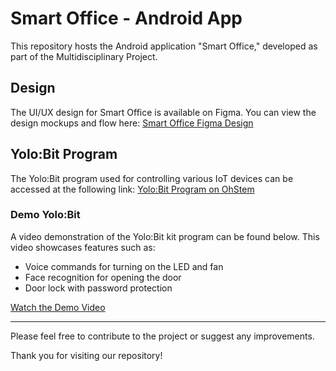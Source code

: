 # Smart Office - Android App

This repository hosts the Android application "Smart Office," developed as part of the Multidisciplinary Project.

## Design

The UI/UX design for Smart Office is available on Figma. You can view the design mockups and flow here:
[Smart Office Figma Design](https://www.figma.com/file/QpsUPRlKy4oHXpDoGjBVgU/CO3107?type=design&node-id=0%3A1&mode=design&t=xQfuj5w1wrR6NNpd-1)

## Yolo:Bit Program

The Yolo:Bit program used for controlling various IoT devices can be accessed at the following link:
[Yolo:Bit Program on OhStem](https://app.ohstem.vn/#!/share/yolobit/2dgPsyiTBp39Yv33C1ZmFCHmoUT)

### Demo Yolo:Bit

A video demonstration of the Yolo:Bit kit program can be found below. This video showcases features such as:

- Voice commands for turning on the LED and fan
- Face recognition for opening the door
- Door lock with password protection

[Watch the Demo Video](https://drive.google.com/drive/folders/1-E5J9AcZsORWQllVoYNEnBiVWfDGg5-n?usp=sharing)

---

Please feel free to contribute to the project or suggest any improvements.

Thank you for visiting our repository!
